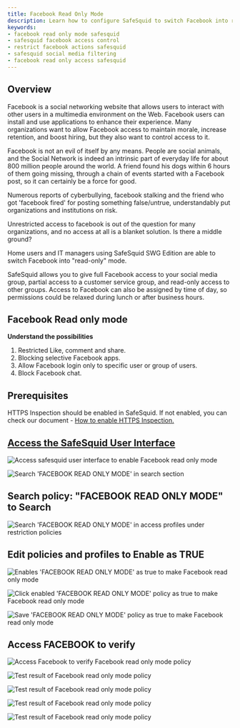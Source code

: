```yaml
---
title: Facebook Read Only Mode
description: Learn how to configure SafeSquid to switch Facebook into read-only mode, allowing controlled access while preventing actions like commenting and sharing.
keywords:
- facebook read only mode safesquid
- safesquid facebook access control
- restrict facebook actions safesquid
- safesquid social media filtering
- facebook read only access safesquid
---
```


## Overview
Facebook is a social networking website that allows users to interact with other users in a multimedia environment on the Web. Facebook users can install and use applications to enhance their experience. Many organizations want to allow Facebook access to maintain morale, increase retention, and boost hiring, but they also want to control access to it.

Facebook is not an evil of itself by any means. People are social animals, and the Social Network is indeed an intrinsic part of everyday life for about 800 million people around the world. A friend found his dogs within 6 hours of them going missing, through a chain of events started with a Facebook post, so it can certainly be a force for good.

Numerous reports of cyberbullying, facebook stalking and the friend who got 'facebook fired' for posting something false/untrue, understandably put organizations and institutions on risk.

Unrestricted access to facebook is out of the question for many organizations, and no access at all is a blanket solution. Is there a middle ground?

Home users and IT managers using SafeSquid SWG Edition are able to switch Facebook into "read-only" mode.

SafeSquid allows you to give full Facebook access to your social media group, partial access to a customer service group, and read-only access to other groups. Access to Facebook can also be assigned by time of day, so permissions could be relaxed during lunch or after business hours.

## Facebook Read only mode
**Understand the possibilities**

1. Restricted Like, comment and share.
2. Blocking selective Facebook apps.
3. Allow Facebook login only to specific user or group of users.
4. Block Facebook chat.

## Prerequisites
HTTPS Inspection should be enabled in SafeSquid. If not enabled, you can check our document - [How to enable HTTPS Inspection.](/docs/07-SSL%20Inspection/Setup%20SSL%20Inspection.md)

## [Access the SafeSquid User Interface](/docs/08-SafeSquid%20Interface/Accessing%20the%20SafeSquid%20Interface.md)
![Access safesquid user interface to enable Facebook read only mode](/img/How_To/Facebook_Read_Only_Mode/image1.webp)

![Search 'FACEBOOK READ ONLY MODE' in search section](/img/How_To/Facebook_Read_Only_Mode/image2.webp)

## Search policy: "FACEBOOK READ ONLY MODE" to Search

![Search 'FACEBOOK READ ONLY MODE' in access profiles under restriction policies ](/img/How_To/Facebook_Read_Only_Mode/image3.webp)

## Edit policies and profiles to Enable as TRUE
![Enables 'FACEBOOK READ ONLY MODE' as true to make Facebook read only mode ](/img/How_To/Facebook_Read_Only_Mode/image4.webp)

![Click enabled 'FACEBOOK READ ONLY MODE' policy as true to make Facebook read only mode ](/img/How_To/Facebook_Read_Only_Mode/image5.webp)

![Save 'FACEBOOK READ ONLY MODE' policy as true to make Facebook read only mode ](/img/How_To/Facebook_Read_Only_Mode/image6.webp)

## Access FACEBOOK to verify
![Access Facebook to verify Facebook read only mode policy](/img/How_To/Facebook_Read_Only_Mode/image7.webp)

![Test result of Facebook read only mode policy](/img/How_To/Facebook_Read_Only_Mode/image8.webp)

![Test result of Facebook read only mode policy](/img/How_To/Facebook_Read_Only_Mode/image9.webp)

![Test result of Facebook read only mode policy](/img/How_To/Facebook_Read_Only_Mode/image10.webp)

![Test result of Facebook read only mode policy](/img/How_To/Facebook_Read_Only_Mode/image11.webp)
